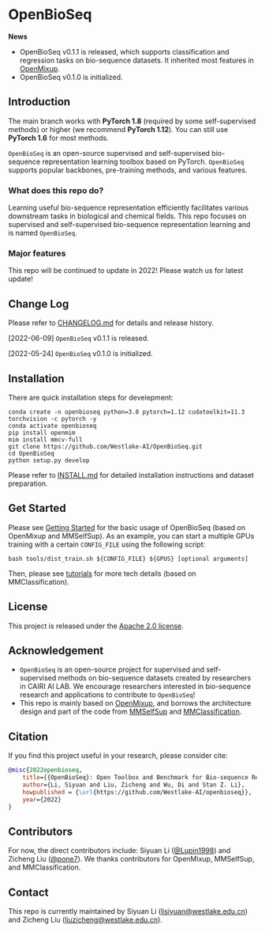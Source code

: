 # OpenBioSeq

**News**

* OpenBioSeq v0.1.1 is released, which supports classification and regression tasks on bio-sequence datasets. It inherited most features in [OpenMixup](https://github.com/Westlake-AI/openmixup).
* OpenBioSeq v0.1.0 is initialized.

## Introduction

The main branch works with **PyTorch 1.8** (required by some self-supervised methods) or higher (we recommend **PyTorch 1.12**). You can still use **PyTorch 1.6** for most methods.

`OpenBioSeq` is an open-source supervised and self-supervised bio-sequence representation learning toolbox based on PyTorch. `OpenBioSeq` supports popular backbones, pre-training methods, and various features.

### What does this repo do?

Learning useful bio-sequence representation efficiently facilitates various downstream tasks in biological and chemical fields. This repo focuses on supervised and self-supervised bio-sequence representation learning and is named `OpenBioSeq`.

### Major features

This repo will be continued to update in 2022! Please watch us for latest update!

## Change Log

Please refer to [CHANGELOG.md](docs/CHANGELOG.md) for details and release history.

[2022-06-09] `OpenBioSeq` v0.1.1 is released.

[2022-05-24] `OpenBioSeq` v0.1.0 is initialized.

## Installation

There are quick installation steps for develepment:

```shell
conda create -n openbioseq python=3.8 pytorch=1.12 cudatoolkit=11.3 torchvision -c pytorch -y
conda activate openbioseq
pip install openmim
mim install mmcv-full
git clone https://github.com/Westlake-AI/OpenBioSeq.git
cd OpenBioSeq
python setup.py develop
```

Please refer to [INSTALL.md](docs/INSTALL.md) for detailed installation instructions and dataset preparation.

## Get Started

Please see [Getting Started](docs/GETTING_STARTED.md) for the basic usage of OpenBioSeq (based on OpenMixup and MMSelfSup). As an example, you can start a multiple GPUs training with a certain `CONFIG_FILE` using the following script: 
```shell
bash tools/dist_train.sh ${CONFIG_FILE} ${GPUS} [optional arguments]
```
Then, please see [tutorials](docs/tutorials) for more tech details (based on MMClassification).

## License

This project is released under the [Apache 2.0 license](LICENSE).

## Acknowledgement

- `OpenBioSeq` is an open-source project for supervised and self-supervised methods on bio-sequence datasets created by researchers in CAIRI AI LAB. We encourage researchers interested in bio-sequence research and applications to contribute to `OpenBioSeq`!
- This repo is mainly based on [OpenMixup](https://github.com/Westlake-AI/openmixup), and borrows the architecture design and part of the code from [MMSelfSup](https://github.com/open-mmlab/mmselfsup) and [MMClassification](https://github.com/open-mmlab/mmclassification).

## Citation

If you find this project useful in your research, please consider cite:

```BibTeX
@misc{2022openbioseq,
    title={{OpenBioSeq}: Open Toolbox and Benchmark for Bio-sequence Representation Learning},
    author={Li, Siyuan and Liu, Zicheng and Wu, Di and Stan Z. Li},
    howpublished = {\url{https://github.com/Westlake-AI/openbioseq}},
    year={2022}
}
```

## Contributors

For now, the direct contributors include: Siyuan Li ([@Lupin1998](https://github.com/Lupin1998)) and Zicheng Liu ([@pone7](https://github.com/pone7)). We thanks contributors for OpenMixup, MMSelfSup, and MMClassification.

## Contact

This repo is currently maintained by Siyuan Li (lisiyuan@westlake.edu.cn) and Zicheng Liu (liuzicheng@westlake.edu.cn).
